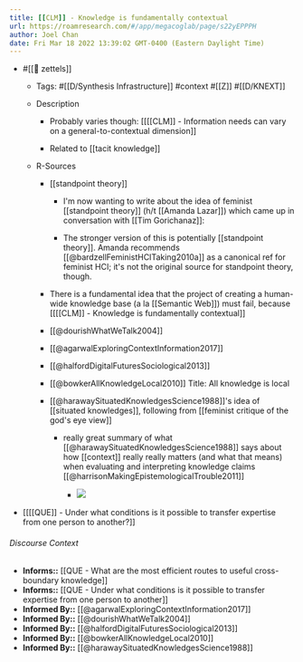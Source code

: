 ```yaml
---
title: [[CLM]] - Knowledge is fundamentally contextual
url: https://roamresearch.com/#/app/megacoglab/page/s22yEPPPH
author: Joel Chan
date: Fri Mar 18 2022 13:39:02 GMT-0400 (Eastern Daylight Time)
---
```


- #[[🌲 zettels]]

    - Tags: #[[D/Synthesis Infrastructure]] #context #[[Z]] #[[D/KNEXT]]

    - Description

        - Probably varies though: [[[[CLM]] - Information needs can vary on a general-to-contextual dimension]]

        - Related to [[tacit knowledge]]

    - R-Sources

        - [[standpoint theory]]

            - I'm now wanting to write about the idea of feminist [[standpoint theory]] (h/t [[Amanda Lazar]]) which came up in conversation with [[Tim Gorichanaz]]:

            - The stronger version of this is potentially [[standpoint theory]]. Amanda recommends [[@bardzellFeministHCITaking2010a]] as a canonical ref for feminist HCI; it's not the original source for standpoint theory, though.

        - There is a fundamental idea that the project of creating a human-wide knowledge base (a la [[Semantic Web]]) must fail, because [[[[CLM]] - Knowledge is fundamentally contextual]]

        - [[@dourishWhatWeTalk2004]]

        - [[@agarwalExploringContextInformation2017]]

        - [[@halfordDigitalFuturesSociological2013]]

        - [[@bowkerAllKnowledgeLocal2010]] Title: All knowledge is local

        - [[@harawaySituatedKnowledgesScience1988]]'s idea of [[situated knowledges]], following from [[feminist critique of the god's eye view]]

            - really great summary of what [[@harawaySituatedKnowledgesScience1988]] says about how [[context]] really really matters (and what that means) when evaluating and interpreting knowledge claims [[@harrisonMakingEpistemologicalTrouble2011]]

                - ![](https://firebasestorage.googleapis.com/v0/b/firescript-577a2.appspot.com/o/imgs%2Fapp%2Fmegacoglab%2FUMEyGlsYop.png?alt=media&token=6d4ce0df-ed3f-4b47-9243-454d2831bb91)
- [[[[QUE]] - Under what conditions is it possible to transfer expertise from one person to another?]]

###### Discourse Context

- **Informs::** [[QUE - What are the most efficient routes to useful cross-boundary knowledge]]
- **Informs::** [[QUE - Under what conditions is it possible to transfer expertise from one person to another]]
- **Informed By::** [[@agarwalExploringContextInformation2017]]
- **Informed By::** [[@dourishWhatWeTalk2004]]
- **Informed By::** [[@halfordDigitalFuturesSociological2013]]
- **Informed By::** [[@bowkerAllKnowledgeLocal2010]]
- **Informed By::** [[@harawaySituatedKnowledgesScience1988]]
